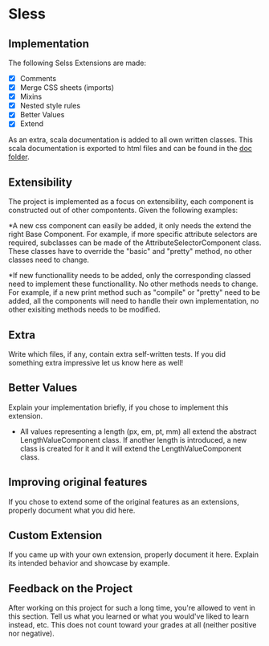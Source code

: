 # Sless
## Implementation

The following Selss Extensions are made:
- [x] Comments
- [x] Merge CSS sheets (imports)
- [x] Mixins
- [x] Nested style rules
- [x] Better Values
- [x] Extend

As an extra, scala documentation is added to all own written classes. This scala documentation is exported to html files and can be found in the [doc folder](doc).


## Extensibility

The project is implemented as a focus on extensibility, each component is constructed out of other compontents. Given the following examples:

*A new css component can easily be added, it only needs the extend the right Base Component. For example, if more specific attribute selectors are required, subclasses can be made of the AttributeSelectorComponent class. These classes have to override the "basic" and "pretty" method, no other classes need to change.

*If new functionallity needs to be added, only the corresponding classed need to implement these functionallity. No other methods needs to change. For example, if a new print method such as "compile" or "pretty" need to be added, all the components will need to handle their own implementation, no other exisiting methods needs to be modified. 


## Extra

Write which files, if any, contain extra self-written tests. If you did something extra impressive let us know here as well!

## Better Values

Explain your implementation briefly, if you chose to implement this extension.
* All values representing a length (px, em, pt, mm) all extend the abstract LengthValueComponent class. If another length is introduced, a new class is created for it and it will extend the LengthValueComponent class.


## Improving original features

If you chose to extend some of the original features as an extensions, properly document what you did here.

## Custom Extension

If you came up with your own extension, properly document it here. Explain its
intended behavior and showcase by example.

## Feedback on the Project 

After working on this project for such a long time, you're allowed to vent in this
section. Tell us what you learned or what you would've liked to learn instead,
etc. This does not count toward your grades at all (neither positive nor negative).
